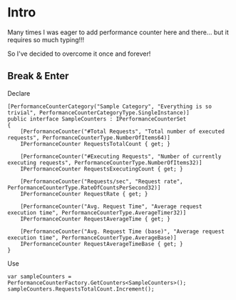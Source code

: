# Intro

Many times I was eager to add performance counter here and there... but it requires so much typing!!!

So I've decided to overcome it once and forever!

## Break & Enter

Declare

	[PerformanceCounterCategory("Sample Category", "Everything is so trivial", PerformanceCounterCategoryType.SingleInstance)]
	public interface SampleCounters : IPerformanceCounterSet
	{
		[PerformanceCounter("#Total Requests", "Total number of executed requests", PerformanceCounterType.NumberOfItems64)]
		IPerformanceCounter RequestsTotalCount { get; }

		[PerformanceCounter("#Executing Requests", "Number of currently executing requests", PerformanceCounterType.NumberOfItems32)]
		IPerformanceCounter RequestsExecutingCount { get; }

		[PerformanceCounter("Requests/sec", "Request rate", PerformanceCounterType.RateOfCountsPerSecond32)]
		IPerformanceCounter RequestRate { get; }

		[PerformanceCounter("Avg. Request Time", "Average request execution time", PerformanceCounterType.AverageTimer32)]
		IPerformanceCounter RequestAverageTime { get; }

		[PerformanceCounter("Avg. Request Time (base)", "Average request execution time", PerformanceCounterType.AverageBase)]
		IPerformanceCounter RequestAverageTimeBase { get; }
	}

Use

	var sampleCounters = PerformanceCounterFactory.GetCounters<SampleCounters>();
	sampleCounters.RequestsTotalCount.Increment();